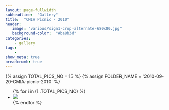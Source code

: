 ```yaml
---
layout: page-fullwidth
subheadline:  "Gallery"
title:  "CMIA Picnic - 2010"
header:
   image: "various/sign1-crop-alternate-680x80.jpg"
   background-color:  "#ba8b3d"
categories:
    - gallery
tags:
    - 
show_meta: true 
breadcrumb: true
---
```


{% assign TOTAL_PICS_NO = 15 %}
{% assign FOLDER_NAME = '2010-09-20-CMIA-picnic-2010' %}
<ul class="clearing-thumbs small-block-grid-3" data-clearing>
{% for i in (1..TOTAL_PICS_NO) %}
  <li><a href="{{ site.url }}/images/{{ FOLDER_NAME }}/{{ i }}.jpg"><img  data-caption="" class="th" src="{{ site.url }}/images/{{ FOLDER_NAME }}/{{ i }}_thumb.jpg"></a></li>
{% endfor %}
</ul>